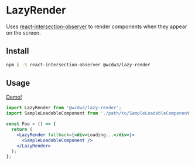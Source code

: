 # LazyRender
Uses [react-intersection-observer](https://www.npmjs.com/package/react-intersection-observer) to render components when they appear on the screen.

## Install

```bash
npm i -S react-intersection-observer @wcdw3/lazy-render
```

## Usage
[Demo!](https://codesandbox.io/s/wcdw3-lazyrender-example-80f7vr?file=/src/App.tsx)

```jsx
import LazyRender from '@wcdw3/lazy-render';
import SampleLoadableComponent from './path/to/SampleLoadableComponent'; // not exists in package. your component

const Foo = () => {
  return (
    <LazyRender fallback={<div>Loading...</div>}>
      <SampleLoadableComponent />
    </LazyRender>
  );
};
```
